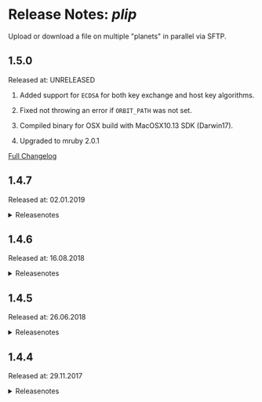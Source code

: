 # Release Notes: _plip_

Upload or download a file on multiple "planets" in parallel via SFTP.

## 1.5.0

Released at: UNRELEASED

1. Added support for `ECDSA` for both key exchange and host key algorithms.

2. Fixed not throwing an error if `ORBIT_PATH` was not set.

3. Compiled binary for OSX build with MacOSX10.13 SDK (Darwin17).

4. Upgraded to mruby 2.0.1

[Full Changelog](https://github.com/appplant/alpinepass/compare/1.4.6...HEAD)

## 1.4.7

Released at: 02.01.2019

<details><summary>Releasenotes</summary>
<p>

1. Dropped compatibility with orbit v1.4.6 due to breaking changes in _fifa_

2. Removed LVAR section for non test builds

3. Upgraded to mruby 2.0.0

</p>

[Full Changelog](https://github.com/appplant/plip/compare/1.4.6...1.4.7)
</details>

## 1.4.6

Released at: 16.08.2018

<details><summary>Releasenotes</summary>
<p>

1. Ensure that _fifa_ does not include ansi colors in its output.

2. Fix tool fails on Windows because of carriage return token.

3. Increase MacOSX min SDK version from 10.5 to to 10.11

4. Remove 32-bit build targets.

</p>

[Full Changelog](https://github.com/appplant/plip/compare/1.4.5...1.4.6)
</details>

## 1.4.5

Released at: 26.06.2018

<details><summary>Releasenotes</summary>
<p>

1. Download remote file:

   ```sh
   $ plip -d -l info.txt -r tmp/info.txt mars pluto
   ```

   Once done you'll find the 2 files `info.txt.mars` and `info.txt.pluto`.

2. Improved upload speed

   - 1.5 times faster for small files
   - 15 times faster for bigger files

3. The tool writes a log under `$ORBIT_HOME/log/plip.log`.

4. Renamed target x86_64-pc-linux-busybox to x86_64-alpine-linux-musl

5. Switched from Golang to mruby

  - Shrinks binary size to 1/4

</p>

[Full Changelog](https://github.com/appplant/plip/compare/1.4.4...1.4.5)
</details>

## 1.4.4

Released at: 29.11.2017

<details><summary>Releasenotes</summary>
<p>

    $ plip -h

    usage: plip [options...] -l local_file -r remote_file matchers...
    Options:
    -l, --local     Set the path of the local file
    -r, --remote    Set the path of the remote file
    -u, --uid       Change the user ID of the remote file
    -g, --gid       Change the group ID of the remote file
    -m, --mode      Change the modes of the remote file
                    Defaults to: 644
    -h, --help      This help text
    -v, --version   Show version number

To upload a file:

    $ plip -l info.txt -r tmp/info.txt mars pluto

</p>

[Full Changelog](https://github.com/appplant/plip/compare/cb39809bea74b888aea0996b9030aeed6f19fdc4...1.4.4)
</details>

